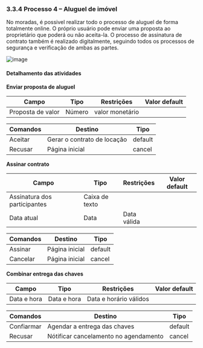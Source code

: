 ### 3.3.4 Processo 4 – Aluguel de imóvel

No moradas, é possivel realizar todo o processo de aluguel de forma totalmente online. O próprio usuário pode enviar uma proposta  ao proprietário que poderá ou não aceita-la.
O processo de assinatura de contrato também é realizado digitalmente, seguindo todos os processos de segurança e verificação de ambas as partes.

![image](https://github.com/ICEI-PUC-Minas-PPLES-TI/plf-es-2023-2-ti2-1372100-morada/assets/78454334/f9c481f9-7298-4d82-9975-7df7877da6c1)



#### Detalhamento das atividades


**Enviar proposta de aluguel**

| **Campo**       | **Tipo**         | **Restrições** | **Valor default** |
| ---             | ---              | ---            | ---               |
| Proposta de valor| Número   | valor monetário |                |

| **Comandos**         |  **Destino**                   | **Tipo** |
| ---                  | ---                            | ---               |
| Aceitar              | Gerar o contrato de locação    | default           |
| Recusar              | Página inicial                 | cancel            |

**Assinar contrato**

| **Campo**       | **Tipo**         | **Restrições** | **Valor default** |
| ---             | ---              | ---            | ---               |
| Assinatura dos participantes | Caixa de texto  |                |                   |
| Data atual      | Data             | Data válida    |                   |

| **Comandos**         |  **Destino**                   | **Tipo**          |
| ---                  | ---                            | ---               |
| Assinar              | Página inicial                 | default           |
| Cancelar             | Página inicial                 | cancel            |

**Combinar entrega das chaves**

| **Campo**       | **Tipo**         | **Restrições** | **Valor default** |
| ---             | ---              | ---            | ---               |
| Data e hora     | Data e hora      | Data e horário válidos    |                   |

| **Comandos**         |  **Destino**                   | **Tipo** |
| ---                  | ---                            | ---               |
| Confiarmar           | Agendar a entrega das chaves   | default           |
| Recusar              | Nótificar cancelamento no agendamento          | cancel            |
